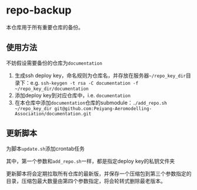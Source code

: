 # repo-backup

本仓库用于所有重要仓库的备份。

## 使用方法

不妨假设需要备份的仓库为`documentation`

1. 生成ssh deploy key，命名规则为仓库名，并存放在服务器`~/repo_key_dir`目录下：e.g. `ssh-keygen -t rsa -C documentation -f ~/repo_key_dir/documentation`
2. 添加deploy key到对应仓库中，i.e. `documentation`
3. 在本仓库中添加`documentation`仓库的submodule：`./add_repo.sh ~/repo_key_dir git@github.com:Peiyang-Aeromodelling-Association/documentation.git`

## 更新脚本

为脚本`update.sh`添加crontab任务

其中，第一个参数和`add_repo.sh`一样，都是指定deploy key的私钥文件夹

更新脚本将会定期拉取所有仓库的最新版，并保存一个压缩包到第三个参数指定的目录，压缩包最大数量由第四个参数指定，将会轮转式删除最老版本。
